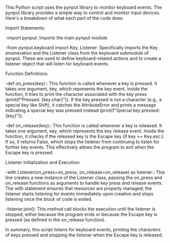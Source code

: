 This Python script uses the pynput library to monitor keyboard events. The pynput library provides a simple way to control and monitor input devices. Here's a breakdown of what each part of the code does:

Import Statements:

-import pynput: Imports the main pynput module.

-from pynput.keyboard import Key, Listener: Specifically imports the Key enumeration and the Listener class from the keyboard submodule of pynput. These are used to define keyboard-related 
  actions and to create a listener object that will listen for keyboard events.

Function Definitions:

-def on_press(key):: This function is called whenever a key is pressed. It takes one argument, key, which represents the key event. Inside the function, it tries to print the character 
  associated with the key press (print(f"Pressed: {key.char}")). If the key pressed is not a character (e.g., a special key like Shift), it catches the AttributeError and prints a message 
  indicating a special key was pressed instead (print(f"Special key pressed: {key}")).

-def on_release(key):: This function is called whenever a key is released. It takes one argument, key, which represents the key release event.
  Inside the function, it checks if the released key is the Escape key (if key == Key.esc:). If so, it returns False, which stops the listener from continuing to listen for further key 
  events. 
  This effectively allows the program to exit when the Escape key is pressed.

Listener Initialization and Execution:

-with Listener(on_press=on_press, on_release=on_release) as listener:: This line creates a new instance of the Listener class, passing the on_press and on_release functions as arguments to 
  handle key press and release events. The with statement ensures that resources are properly managed; the listener starts listening for events immediately upon creation and stops listening 
  once the block of code is exited.

-listener.join(): This method call blocks the execution until the listener is stopped, either because the program ends or because the Escape key is pressed (as defined in the on_release 
  function).


In summary, this script listens for keyboard events, printing the characters of keys pressed and stopping the listener when the Escape key is released.
